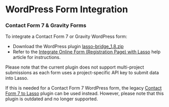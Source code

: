 <h1>WordPress Form Integration</h1>

<h3><a name="new-plugin">Contact Form 7 & Gravity Forms</a></h3>
<p>To integrate a Contact Form 7 or Gravity WordPress form:</p>
<ul>
<li>Download the WordPress plugin <a href="https://github.com/eci-lasso/wp-plugin/blob/main/lasso-bridge_1.8.zip" download>lasso-bridge_1.8.zip</a></li>
<li>Refer to the <a href="https://constructionsupport.ecisolutions.com/s/article/Lasso-Integrations-Integrate-Online-Form-Registration-Page-with-Lasso" target="_blank">Integrate Online Form (Registration Page) with Lasso</a> help article for instructions.</li>
</ul>
<p>Please note that the current plugin does not support multi-project submissions as each form uses a project-specific API key to submit data into Lasso.</p>
<p>If this is needed for a Contact Form 7 WordPress form, the legacy <a href="https://github.com/eci-lasso/wp-plugin/tree/main/legacy-cf7-plugin" target="_blank">Contact Form 7 to Lasso</a> plugin can be used instead. However, please note that this plugin is outdated and no longer supported.</p>
